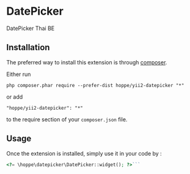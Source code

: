 DatePicker
==========
DatePicker Thai BE

Installation
------------

The preferred way to install this extension is through [composer](http://getcomposer.org/download/).

Either run

```
php composer.phar require --prefer-dist hoppe/yii2-datepicker "*"
```

or add

```
"hoppe/yii2-datepicker": "*"
```

to the require section of your `composer.json` file.


Usage
-----

Once the extension is installed, simply use it in your code by  :

```php
<?= \hoppe\datepicker\DatePicker::widget(); ?>```